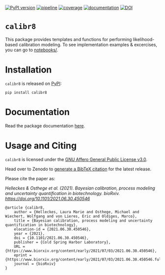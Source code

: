 [![PyPI version](https://img.shields.io/pypi/v/calibr8)](https://pypi.org/project/calibr8)
[![pipeline](https://github.com/jubiotech/calibr8/workflows/pipeline/badge.svg)](https://github.com/jubiotech/calibr8/actions)
[![coverage](https://codecov.io/gh/jubiotech/calibr8/branch/master/graph/badge.svg)](https://codecov.io/gh/jubiotech/calibr8)
[![documentation](https://readthedocs.org/projects/calibr8/badge/?version=latest)](https://calibr8.readthedocs.io/en/latest/?badge=latest)
[![DOI](https://zenodo.org/badge/306862348.svg)](https://zenodo.org/badge/latestdoi/306862348)


# `calibr8`
This package provides templates and functions for performing likelihood-based calibration modeling.
To see implementation examples & excercises, you can go to [notebooks/](notebooks).

# Installation
`calibr8` is released on [PyPI](https://pypi.org/project/calibr8/):

```
pip install calibr8
```
# Documentation
Read the package documentation [here](https://calibr8.readthedocs.io/en/latest/?badge=latest).

# Usage and Citing
`calibr8` is licensed under the [GNU Affero General Public License v3.0](https://github.com/michaelosthege/calibr8/blob/master/LICENSE).

Head over to Zenodo to [generate a BibTeX citation](https://doi.org/10.5281/zenodo.4127012) for the latest release.

Please cite the paper as:

*Helleckes & Osthege et al. (2021). Bayesian calibration, process modeling and uncertainty quantification in biotechnology. bioRxiv. https://doi.org/10.1101/2021.06.30.450546*

```
@article {calibr8,
	author = {Helleckes, Laura Marie and Osthege, Michael and Wiechert, Wolfgang and von Lieres, Eric and Oldiges, Marco},
	title = {Bayesian calibration, process modeling and uncertainty quantification in biotechnology},
	elocation-id = {2021.06.30.450546},
	year = {2021},
	doi = {10.1101/2021.06.30.450546},
	publisher = {Cold Spring Harbor Laboratory},
	URL = {https://www.biorxiv.org/content/early/2021/07/03/2021.06.30.450546},
	eprint = {https://www.biorxiv.org/content/early/2021/07/03/2021.06.30.450546.full.pdf},
	journal = {bioRxiv}
}
```

